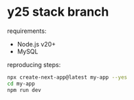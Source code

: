# y25 stack branch

requirements:

- Node.js v20+
- MySQL

reproducing steps:

```bash
npx create-next-app@latest my-app --yes
cd my-app
npm run dev
```

